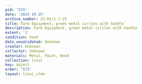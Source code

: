 ```yaml
---
pid: '574'
date: '2023-10-25'
archive_number: 23-01/1-7-25
title: Farm Equipment, green metal circles with handle
description: Farm Equipment, green metal circles with handle
extent: '1'
condition: Good
date_unvalidated: Unknown
creator: Unknown
collector: Unknown
materials: Metal, Paint, Wood
collection: tinui
key: object
order: '573'
layout: tinui_item
---
```

